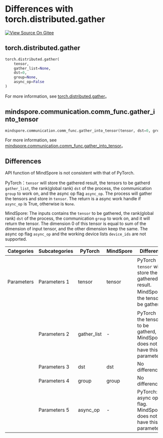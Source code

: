# Differences with torch.distributed.gather

[![View Source On Gitee](https://mindspore-website.obs.cn-north-4.myhuaweicloud.com/website-images/r2.4.1/resource/_static/logo_source_en.svg)](https://gitee.com/mindspore/docs/blob/r2.4.1/docs/mindspore/source_zh_cn/note/api_mapping/pytorch_diff/distributed.gather.md)

## torch.distributed.gather

```python
torch.distributed.gather(
    tensor,
    gather_list=None,
    dst=0,
    group=None,
    async_op=False
)
```

For more information, see [torch.distributed.gather](https://pytorch.org/docs/1.8.1/distributed.html#torch.distributed.gather)。

## mindspore.communication.comm_func.gather_into_tensor

```python
mindspore.communication.comm_func.gather_into_tensor(tensor, dst=0, group=GlobalComm.WORLD_COMM_GROUP)
```

For more information, see [mindspore.communication.comm_func.gather_into_tensor](https://www.mindspore.cn/docs/en/r2.4.1/api_python/communication/mindspore.communication.comm_func.gather_into_tensor.html#mindspore.communication.comm_func.gather_into_tensor)。

## Differences

API function of MindSpore is not consistent with that of PyTorch.

PyTorch：`tensor` will store the gathered result, the tensors to be gatherd `gather_list`, the rank(global rank) `dst` of the process, the communication `group` to work on, and the async op flag `async_op`. The process will gather the tensors and store in `tensor`. The return is a async work handle if `async_op` is True, otherwise is `None`.

MindSpore: The inputs contains the `tensor` to be gathered, the rank(global rank) `dst` of the process, the communication `group` to work on, and it will return the tensor. The dimension 0 of this tensor is equal to sum of the dimension of input tensor, and the other dimension keep the same. The async op flag `async_op` and the working device lists `device_ids` are not supported.

| Categories | Subcategories |PyTorch | MindSpore | Difference |
| --- | --- | --- | --- |---|
|Parameters | Parameters 1 | tensor | tensor |PyTorch：`tensor` will store the gathered result. MindSpore：the tensor to be gathered |
| | Parameters 2 | gather_list | - | PyTorch：the tensors to be gatherd, MindSpore does not have this parameter|
| | Parameters 3 | dst | dst |No difference|
| | Parameters 4 | group | group |No difference|
| | Parameters 5 | async_op | - |PyTorch: the async op flag. MindSpore: does not have this parameter.  |
